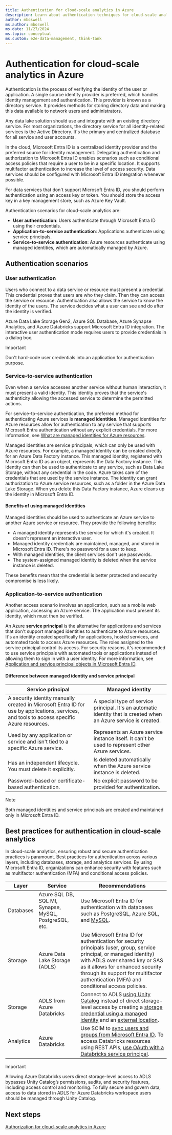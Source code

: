 ```yaml
---
title: Authentication for cloud-scale analytics in Azure
description: Learn about authentication techniques for cloud-scale analytics in Azure, including user, application, and service-to-service authentication.
author: mboswell
ms.author: mboswell
ms.date: 11/27/2024
ms.topic: conceptual
ms.custom: e2e-data-management, think-tank
---
```


# Authentication for cloud-scale analytics in Azure

Authentication is the process of verifying the identity of the user or application. A single source identity provider is preferred, which handles identity management and authentication. This provider is known as a directory service. It provides methods for storing directory data and making this data available to network users and administrators.

Any data lake solution should use and integrate with an existing directory service. For most organizations, the directory service for all identity-related services is the Active Directory. It's the primary and centralized database for all service and user accounts.

In the cloud, Microsoft Entra ID is a centralized identity provider and the preferred source for identity management. Delegating authentication and authorization to Microsoft Entra ID enables scenarios such as conditional access policies that require a user to be in a specific location. It supports multifactor authentication to increase the level of access security. Data services should be configured with Microsoft Entra ID integration whenever possible.

For data services that don't support Microsoft Entra ID, you should perform authentication using an access key or token. You should store the access key in a key management store, such as Azure Key Vault.

Authentication scenarios for cloud-scale analytics are:

- **User authentication**: Users authenticate through Microsoft Entra ID using their credentials.
- **Application-to-service authentication**: Applications authenticate using service principals.
- **Service-to-service authentication**: Azure resources authenticate using managed identities, which are automatically managed by Azure.

## Authentication scenarios

### User authentication

Users who connect to a data service or resource must present a credential. This credential proves that users are who they claim. Then they can access the service or resource. Authentication also allows the service to know the identity of the users. The service decides what a user can see and do after the identity is verified.

Azure Data Lake Storage Gen2, Azure SQL Database, Azure Synapse Analytics, and Azure Databricks support Microsoft Entra ID integration. The interactive user authentication mode requires users to provide credentials in a dialog box.

> [!IMPORTANT]
> Don't hard-code user credentials into an application for authentication purpose.

### Service-to-service authentication

Even when a service accesses another service without human interaction, it must present a valid identity. This identity proves that the service's authenticity allowing the accessed service to determine the permitted actions.

For service-to-service authentication, the preferred method for authenticating Azure services is **managed identities**. Managed identities for Azure resources allow for authentication to any service that supports Microsoft Entra authentication without any explicit credentials. For more information, see [What are managed identities for Azure resources](/azure/active-directory/managed-identities-azure-resources/overview).

Managed identities are service principals, which can only be used with Azure resources. For example, a managed identity can be created directly for an Azure Data Factory instance. This managed identity, registered with Microsoft Entra ID as an object, represents the Data Factory instance. This identity can then be used to authenticate to any service, such as Data Lake Storage, without any credential in the code. Azure takes care of the credentials that are used by the service instance. The identity can grant authorization to Azure service resources, such as a folder in the Azure Data Lake Storage. When you delete this Data Factory instance, Azure cleans up the identity in Microsoft Entra ID.

#### Benefits of using managed identities

Managed identities should be used to authenticate an Azure service to another Azure service or resource. They provide the following benefits:

- A managed identity represents the service for which it's created. It doesn't represent an interactive user.
- Managed identity credentials are maintained, managed, and stored in Microsoft Entra ID. There's no password for a user to keep.
- With managed identities, the client services don't use passwords.
- The system-assigned managed identity is deleted when the service instance is deleted.

These benefits mean that the credential is better protected and security compromise is less likely.

### Application-to-service authentication

Another access scenario involves an application, such as a mobile web application, accessing an Azure service. The application must present its identity, which must then be verified.

An Azure **service principal** is the alternative for applications and services that don't support managed identities to authenticate to Azure resources. It's an identity created specifically for applications, hosted services, and automated tools to access Azure resources. The roles assigned to the service principal control its access. For security reasons, it's recommended to use service principals with automated tools or applications instead of allowing them to sign in with a user identity. For more information, see [Application and service principal objects in Microsoft Entra ID](/azure/active-directory/develop/app-objects-and-service-principals).

#### Difference between managed identity and service principal

| Service principal | Managed identity |
|-------------------|------------------|
| A security identity manually created in Microsoft Entra ID for use by applications, services, and tools to access specific Azure resources. | A special type of service principal. It's an automatic identity that is created when an Azure service is created. |
| Used by any application or service and isn't tied to a specific Azure service. | Represents an Azure service instance itself. It can't be used to represent other Azure services. |
| Has an independent lifecycle. You must delete it explicitly. | Is deleted automatically when the Azure service instance is deleted. |
| Password-based or certificate-based authentication. | No explicit password to be provided for authentication. |

> [!NOTE]
> Both managed identities and service principals are created and maintained only in Microsoft Entra ID.


## Best practices for authentication in cloud-scale analytics

In cloud-scale analytics, ensuring robust and secure authentication practices is paramount. Best practices for authentication across various layers, including databases, storage, and analytics services. By using Microsoft Entra ID, organizations can enhance security with features such as multifactor authentication (MFA) and conditional access policies.

|Layer|Service|Recommendations|
|-------------|----------|----------|
|Databases|Azure SQL DB, SQL MI, Synapse, MySQL, PostgreSQL, etc.|Use Microsoft Entra ID for authentication with databases such as [PostgreSQL](/azure/postgresql/howto-configure-sign-in-aad-authentication), [Azure SQL](/azure/azure-sql/database/authentication-aad-overview), and [MySQL](/azure/mysql/concepts-azure-ad-authentication). |
|Storage|Azure Data Lake Storage (ADLS)|Use Microsoft Entra ID for authentication for security principals (user, group, service principal, or managed identity) with ADLS over shared key or SAS as it allows for enhanced security through its support for multifactor authentication (MFA) and conditional access policies.|
|Storage|ADLS from Azure Databricks|Connect to ADLS [using Unity Catalog](/azure/databricks/connect/unity-catalog/) instead of direct storage-level access by creating a [storage credential using a managed identity](/azure/databricks/connect/unity-catalog/storage-credentials#create-a-storage-credential-using-a-managed-identity) and an [external location](/azure/databricks/connect/unity-catalog/external-locations).|
|Analytics|Azure Databricks|Use SCIM to [sync users and groups from Microsoft Entra ID](/azure/databricks/admin/users-groups/scim/). To access Databricks resources using REST APIs, [use OAuth with a Databricks service principal](/azure/databricks/dev-tools/auth/#what-authentication-approach-should-i-choose).|

> [!IMPORTANT]
> Allowing Azure Databricks users direct storage-level access to ADLS bypasses Unity Catalog’s permissions, audits, and security features, including access control and monitoring. To fully secure and govern data, access to data stored in ADLS for Azure Databricks workspace users should be managed through Unity Catalog.


## Next steps

[Authorization for cloud-scale analytics in Azure](./secure-authorization.md)
